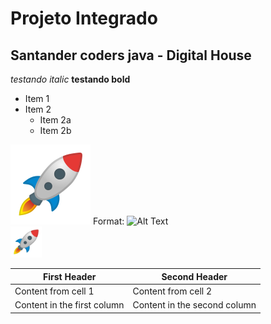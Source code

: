 # Projeto Integrado 
## Santander coders java - Digital House


*testando italic*
**testando bold**

* Item 1
* Item 2
  * Item 2a
  * Item 2b

![GitHub Logo](/resources_readme/1f680.png)
Format: ![Alt Text](url)
<br>
<img src="/resources_readme/1f680.png" width="50" height="50" />

First Header | Second Header
------------ | -------------
Content from cell 1 | Content from cell 2
Content in the first column | Content in the second column
